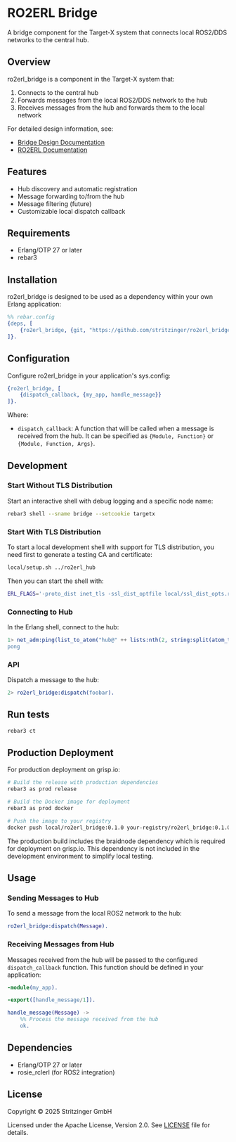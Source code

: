 # RO2ERL Bridge

A bridge component for the Target-X system that connects local ROS2/DDS networks to the central hub.

## Overview

ro2erl_bridge is a component in the Target-X system that:
1. Connects to the central hub
2. Forwards messages from the local ROS2/DDS network to the hub
3. Receives messages from the hub and forwards them to the local network

For detailed design information, see:
- [Bridge Design Documentation](doc/design.md)
- [RO2ERL Documentation](https://github.com/stritzinger/ro2erl_doc)

## Features

- Hub discovery and automatic registration
- Message forwarding to/from the hub
- Message filtering (future)
- Customizable local dispatch callback

## Requirements

- Erlang/OTP 27 or later
- rebar3

## Installation

ro2erl_bridge is designed to be used as a dependency within your own Erlang application:

```erlang
%% rebar.config
{deps, [
    {ro2erl_bridge, {git, "https://github.com/stritzinger/ro2erl_bridge.git"}}
]}.
```

## Configuration

Configure ro2erl_bridge in your application's sys.config:

```erlang
{ro2erl_bridge, [
    {dispatch_callback, {my_app, handle_message}}
]}.
```

Where:
- `dispatch_callback`: A function that will be called when a message is received from the hub. It can be specified as `{Module, Function}` or `{Module, Function, Args}`.

## Development

### Start Without TLS Distribution

Start an interactive shell with debug logging and a specific node name:

```bash
rebar3 shell --sname bridge --setcookie targetx
```

### Start With TLS Distribution

To start a local development shell with support for TLS distribution, you need
first to generate a testing CA and certificate:

```bash
local/setup.sh ../ro2erl_hub
```

Then you can start the shell with:

```bash
ERL_FLAGS='-proto_dist inet_tls -ssl_dist_optfile local/ssl_dist_opts.rel -connect_all false' rebar3 as local shell --sname bridge --setcookie targetx
```

### Connecting to Hub

In the Erlang shell, connect to the hub:

```erlang
1> net_adm:ping(list_to_atom("hub@" ++ lists:nth(2, string:split(atom_to_list(node()), "@")))).
pong
```

### API

Dispatch a message to the hub:

```erlang
2> ro2erl_bridge:dispatch(foobar).
```

## Run tests

```bash
rebar3 ct
```

## Production Deployment

For production deployment on grisp.io:

```bash
# Build the release with production dependencies
rebar3 as prod release

# Build the Docker image for deployment
rebar3 as prod docker

# Push the image to your registry
docker push local/ro2erl_bridge:0.1.0 your-registry/ro2erl_bridge:0.1.0
```

The production build includes the braidnode dependency which is required for deployment on grisp.io. This dependency is not included in the development environment to simplify local testing.

## Usage

### Sending Messages to Hub

To send a message from the local ROS2 network to the hub:

```erlang
ro2erl_bridge:dispatch(Message).
```

### Receiving Messages from Hub

Messages received from the hub will be passed to the configured `dispatch_callback` function. This function should be defined in your application:

```erlang
-module(my_app).

-export([handle_message/1]).

handle_message(Message) ->
    %% Process the message received from the hub
    ok.
```

## Dependencies

- Erlang/OTP 27 or later
- rosie_rclerl (for ROS2 integration)

## License

Copyright © 2025 Stritzinger GmbH

Licensed under the Apache License, Version 2.0. See [LICENSE](LICENSE) file for details.
